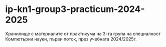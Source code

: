 # ip-kn1-group3-practicum-2024-2025
Хранилище с материалите от практикума на 3-та група на специалност Компютърни науки, първи поток, през учебната 2024/2025г.
